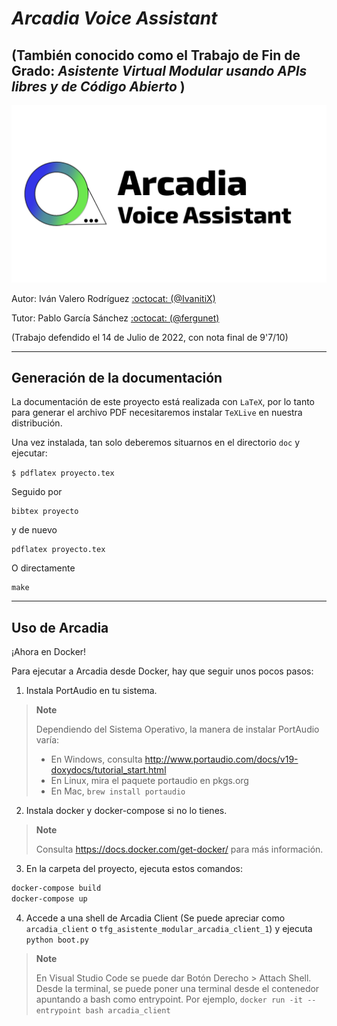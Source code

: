 # *Arcadia Voice Assistant*
## (También conocido como el Trabajo de Fin de Grado: *Asistente Virtual Modular usando APIs libres y de Código Abierto* )

![Logo](Proyecto.png)



Autor: Iván Valero Rodríguez [:octocat: (@IvanitiX)](https://github.com/IvanitiX)

Tutor: Pablo García Sánchez [:octocat: (@fergunet)](https://github.com/fergunet)

(Trabajo defendido el 14 de Julio de 2022, con nota final de 9'7/10)
___

## Generación de la documentación

La documentación de este proyecto está realizada con `LaTeX`, por lo
tanto para generar el archivo PDF necesitaremos instalar `TeXLive` en
nuestra distribución.

Una vez instalada, tan solo deberemos situarnos en el directorio `doc` y ejecutar:

`
$ pdflatex proyecto.tex
`

Seguido por

    bibtex proyecto
    
y de nuevo

    pdflatex proyecto.tex

O directamente

    make
    

---

## Uso de Arcadia

¡Ahora en Docker!

Para ejecutar a Arcadia desde Docker, hay que seguir unos pocos pasos:

1. Instala PortAudio en tu sistema.

> **Note**
>
> Dependiendo del Sistema Operativo, la manera de instalar PortAudio varía:
> - En Windows, consulta http://www.portaudio.com/docs/v19-doxydocs/tutorial_start.html
> - En Linux, mira el paquete portaudio en pkgs.org
> - En Mac, `brew install portaudio`

2. Instala docker y docker-compose si no lo tienes.

> **Note**
>
> Consulta https://docs.docker.com/get-docker/ para más información.

3. En la carpeta del proyecto, ejecuta estos comandos:

```bash
docker-compose build
docker-compose up
```

4. Accede a una shell de Arcadia Client (Se puede apreciar como `arcadia_client` o `tfg_asistente_modular_arcadia_client_1`) y ejecuta `python boot.py`

> **Note**
>
> En Visual Studio Code se puede dar Botón Derecho > Attach Shell.
> Desde la terminal, se puede poner una terminal desde el contenedor apuntando a bash como entrypoint.
> Por ejemplo, `docker run -it --entrypoint bash arcadia_client`

